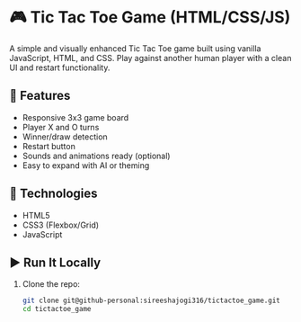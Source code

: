 # 🎮 Tic Tac Toe Game (HTML/CSS/JS)

A simple and visually enhanced Tic Tac Toe game built using vanilla JavaScript, HTML, and CSS. Play against another human player with a clean UI and restart functionality.

## 🚀 Features
- Responsive 3x3 game board
- Player X and O turns
- Winner/draw detection
- Restart button
- Sounds and animations ready (optional)
- Easy to expand with AI or theming

## 🧩 Technologies
- HTML5
- CSS3 (Flexbox/Grid)
- JavaScript

## ▶️ Run It Locally

1. Clone the repo:
   ```bash
   git clone git@github-personal:sireeshajogi316/tictactoe_game.git
   cd tictactoe_game
